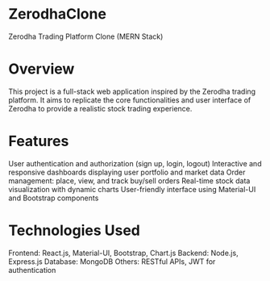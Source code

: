 # ZerodhaClone
Zerodha Trading Platform Clone (MERN Stack)

# Overview
This project is a full-stack web application inspired by the Zerodha trading platform. It aims to replicate the core functionalities and user interface of Zerodha to provide a realistic stock trading experience.
# Features
User authentication and authorization (sign up, login, logout)
Interactive and responsive dashboards displaying user portfolio and market data
Order management: place, view, and track buy/sell orders
Real-time stock data visualization with dynamic charts
User-friendly interface using Material-UI and Bootstrap components

# Technologies Used
Frontend: React.js, Material-UI, Bootstrap, Chart.js
Backend: Node.js, Express.js
Database: MongoDB
Others: RESTful APIs, JWT for authentication
